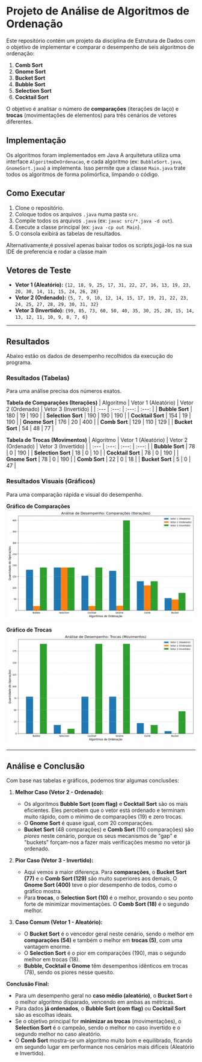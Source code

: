 # Projeto de Análise de Algoritmos de Ordenação

Este repositório contém um projeto da disciplina de Estrutura de Dados com o objetivo de implementar e comparar o desempenho de seis algoritmos de ordenação:

1.  **Comb Sort** 
2.  **Gnome Sort** 
3.  **Bucket Sort** 
4.  **Bubble Sort** 
5.  **Selection Sort**
6.  **Cocktail Sort** 

O objetivo é analisar o número de **comparações** (iterações de laço) e **trocas** (movimentações de elementos) para três cenários de vetores diferentes.

## Implementação

Os algoritmos foram implementados em Java
A arquitetura utiliza uma interface `AlgoritmoDeOrdenacao`, e cada algoritmo (ex: `BubbleSort.java`, `GnomeSort.java`) a implementa. Isso permite que a classe `Main.java` trate todos os algoritmos de forma polimórfica, limpando o código.

## Como Executar

1.  Clone o repositório.
2.  Coloque todos os arquivos `.java` numa pasta `src`.
3.  Compile todos os arquivos `.java` (ex: `javac src/*.java -d out`).
4.  Execute a classe principal (ex: `java -cp out Main`).
5.  O consola exibirá as tabelas de resultados.

Alternativamente,é possivel apenas baixar todos os scripts,jogá-los na sua IDE de preferencia e rodar a classe main 

## Vetores de Teste

* **Vetor 1 (Aleatório):** `{12, 18, 9, 25, 17, 31, 22, 27, 16, 13, 19, 23, 20, 30, 14, 11, 15, 24, 26, 28}`
* **Vetor 2 (Ordenado):** `{5, 7, 9, 10, 12, 14, 15, 17, 19, 21, 22, 23, 24, 25, 27, 28, 29, 30, 31, 32}`
* **Vetor 3 (Invertido):** `{99, 85, 73, 60, 50, 40, 35, 30, 25, 20, 15, 14, 13, 12, 11, 10, 9, 8, 7, 6}`

---

## Resultados

Abaixo estão os dados de desempenho recolhidos da execução do programa.

### Resultados (Tabelas)

Para uma análise precisa dos números exatos.

**Tabela de Comparações (Iterações)**
| Algoritmo | Vetor 1 (Aleatório) | Vetor 2 (Ordenado) | Vetor 3 (Invertido) |
| :--- | :---: | :---: | :---: |
| **Bubble Sort** | 180 | 19 | 190 |
| **Selection Sort** | 190 | 190 | 190 |
| **Cocktail Sort** | 154 | 19 | 190 |
| **Gnome Sort** | 176 | 20 | 400 |
| **Comb Sort** | 129 | 110 | 129 |
| **Bucket Sort** | 54 | 48 | 77 |

**Tabela de Trocas (Movimentos)**
| Algoritmo | Vetor 1 (Aleatório) | Vetor 2 (Ordenado) | Vetor 3 (Invertido) |
| :--- | :---: | :---: | :---: |
| **Bubble Sort** | 78 | 0 | 190 |
| **Selection Sort** | 18 | 0 | 10 |
| **Cocktail Sort** | 78 | 0 | 190 |
| **Gnome Sort** | 78 | 0 | 190 |
| **Comb Sort** | 22 | 0 | 18 |
| **Bucket Sort** | 5 | 0 | 47 |

### Resultados Visuais (Gráficos)

Para uma comparação rápida e visual do desempenho.

**Gráfico de Comparações**
![Gráfico de Comparações](comparacoes.png)

**Gráfico de Trocas**
![Gráfico de Trocas](trocas.png)

---

## Análise e Conclusão

Com base nas tabelas e gráficos, podemos tirar algumas conclusões:

1.  **Melhor Caso (Vetor 2 - Ordenado):**
    * Os algoritmos **Bubble Sort (com flag)** e **Cocktail Sort** são os mais eficientes. Eles percebem que o vetor está ordenado e terminam muito rápido, com o mínimo de comparações (19) e zero trocas.
    * O **Gnome Sort** é quase igual, com 20 comparações.
    * **Bucket Sort** (48 comparações) e **Comb Sort** (110 comparações) são *piores* neste cenário, porque os seus mecanismos de "gap" e "buckets" forçam-nos a fazer mais verificações mesmo no vetor já ordenado.

2.  **Pior Caso (Vetor 3 - Invertido):**
    * Aqui vemos a maior diferença. Para **comparações**, o **Bucket Sort (77)** e o **Comb Sort (129)** são muito superiores aos demais. O **Gnome Sort (400)** teve o pior desempenho de todos, como o gráfico mostra.
    * Para **trocas**, o **Selection Sort (10)** é o melhor, provando o seu ponto forte de minimizar movimentações. O **Comb Sort (18)** é o segundo melhor.

3.  **Caso Comum (Vetor 1 - Aleatório):**
    * O **Bucket Sort** é o vencedor geral neste cenário, sendo o melhor em **comparações (54)** e também o melhor em **trocas (5)**, com uma vantagem enorme.
    * O **Selection Sort** é o pior em comparações (190), mas o segundo melhor em trocas (18).
    * **Bubble, Cocktail e Gnome** têm desempenhos idênticos em trocas (78), sendo os piores nesse quesito.

**Conclusão Final:**
* Para um desempenho geral no **caso médio (aleatório)**, o **Bucket Sort** é o melhor algoritmo disparado, vencendo em ambas as métricas.
* Para dados **já ordenados**, o **Bubble Sort (com flag)** ou **Cocktail Sort** são as escolhas ideais.
* Se o objetivo principal for **minimizar as trocas** (movimentações), o **Selection Sort** é o campeão, sendo o melhor no caso invertido e o segundo melhor no caso aleatório.
* O **Comb Sort** mostra-se um algoritmo muito bom e equilibrado, ficando em segundo lugar em performance nos cenários mais difíceis (Aleatório e Invertido).
